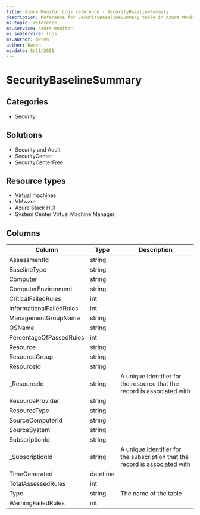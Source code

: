 ```yaml
---
title: Azure Monitor Logs reference - SecurityBaselineSummary
description: Reference for SecurityBaselineSummary table in Azure Monitor Logs.
ms.topic: reference
ms.service: azure-monitor
ms.subservice: logs
ms.author: bwren
author: bwren
ms.date: 8/11/2021
---
```


# SecurityBaselineSummary

 

## Categories

- Security
## Solutions

- Security and Audit
- SecurityCenter
- SecurityCenterFree
## Resource types

- Virtual machines
- VMware
- Azure Stack HCI
- System Center Virtual Machine Manager




## Columns

|Column|Type|Description|
|---|---|---|
|AssessmentId|string||
|BaselineType|string||
|Computer|string||
|ComputerEnvironment|string||
|CriticalFailedRules|int||
|InformationalFailedRules|int||
|ManagementGroupName|string||
|OSName|string||
|PercentageOfPassedRules|int||
|Resource|string||
|ResourceGroup|string||
|ResourceId|string||
|_ResourceId|string|A unique identifier for the resource that the record is associated with|
|ResourceProvider|string||
|ResourceType|string||
|SourceComputerId|string||
|SourceSystem|string||
|SubscriptionId|string||
|_SubscriptionId|string|A unique identifier for the subscription that the record is associated with|
|TimeGenerated|datetime||
|TotalAssessedRules|int||
|Type|string|The name of the table|
|WarningFailedRules|int||
